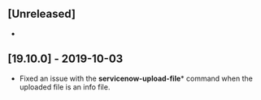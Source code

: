 ## [Unreleased]
  -

## [19.10.0] - 2019-10-03
  - Fixed an issue with the **servicenow-upload-file*** command when the uploaded file is an info file.
